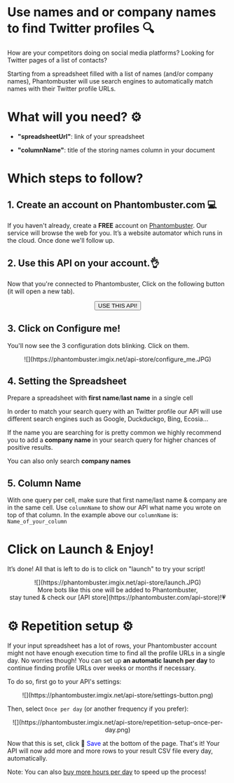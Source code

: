 # Use names and or company names to find Twitter profiles 🔍

How are your competitors doing on social media platforms? Looking for Twitter pages of a list of contacts? 

Starting from a spreadsheet filled with a list of names (and/or company names), Phantombuster will use search engines to automatically match names with their Twitter profile URLs.

# What will you need? ⚙️ 
- **"spreadsheetUrl"**: link of your spreadsheet

- **"columnName"**: title of the storing names column  in your document

# Which steps to follow?
## 1. Create an account on Phantombuster.com 💻
If you haven't already, create a **FREE** account on [Phantombuster](https://phantombuster.com/register). Our service will browse the web for you. It’s a website automator which runs in the cloud. Once done we'll follow up.


## 2. Use this API on your account.👌
Now that you're connected to Phantombuster, Click on the following button (it will open a new tab).

<center><button type="button" class="btn btn-warning callToAction" onclick="useThisApi()">USE THIS API!</button></center>

## 3. Click on Configure me!
You'll now see the 3 configuration dots blinking. Click on them.

<center>![](https://phantombuster.imgix.net/api-store/configure_me.JPG)</center>

## 4. Setting the Spreadsheet
Prepare a spreadsheet with **first name**/**last name** in a single cell

In order to match your search query with an Twitter profile our API will use different search engines such as Google, Duckduckgo, Bing, Ecosia...

If the name you are searching for is pretty common we highly recommend you to add a **company name** in your search query for higher chances of positive results. 

You can also only search **company names**


## 5. Column Name

With one query per cell, make sure that first name/last name & company are in the same cell.
Use `columnName` to show our API what name you wrote on top of that column.
In the example above our `columnName` is: `Name_of_your_column`

# Click on Launch & Enjoy!
It’s done! All that is left to do is to click on "launch" to try your script!
<center>![](https://phantombuster.imgix.net/api-store/launch.JPG)</center>

<center>More bots like this one will be added to Phantombuster,</center>
<center>stay tuned & check our [API store](https://phantombuster.com/api-store)!💗</center>

# ⚙️️ Repetition setup ⚙️

If your input spreadsheet has a lot of rows, your Phantombuster account might not have enough execution time to find all the profile URLs in a single day. No worries though! You can set up **an automatic launch per day** to continue finding profile URLs over weeks or months if necessary.

To do so, first go to your API's settings:

<center>![](https://phantombuster.imgix.net/api-store/settings-button.png)</center>

Then, select `Once per day` (or another frequency if you prefer):

<center>![](https://phantombuster.imgix.net/api-store/repetition-setup-once-per-day.png)</center>

Now that this is set, click 💾 <span style="color:blue">Save</span> at the bottom of the page. That's it! Your API will now add more and more rows to your result CSV file every day, automatically.

Note: You can also [buy more hours per day](https://phantombuster.com/upgrade) to speed up the process!
